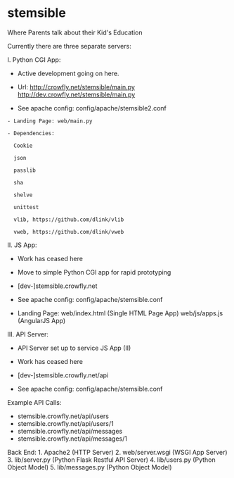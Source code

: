 # stemsible

Where Parents talk about their Kid's Education

Currently there are three separate servers:

I. Python CGI App:

   - Active development going on here.

   - Url: http://crowfly.net/stemsible/main.py
          http://dev.crowfly.net/stemsible/main.py

   - See apache config: config/apache/stemsible2.conf   

    - Landing Page: web/main.py

    - Dependencies:

      Cookie

      json

      passlib

      sha

      shelve

      unittest

      vlib, https://github.com/dlink/vlib

      vweb, https://github.com/dlink/vweb


II. JS App:

   - Work has ceased here

   - Move to simple Python CGI app for rapid prototyping

   - [dev-]stemsible.crowfly.net

   - See apache config: config/apache/stemsible.conf

   - Landing Page:
       web/index.html  (Single HTML Page App)
       web/js/apps.js  (AngularJS App)

III. API Server:

   - API Server set up to service JS App (II)

   - Work has ceased here

   - [dev-]stemsible.crowfly.net/api

   - See apache config: config/apache/stemsible.conf

   Example API Calls:

   - stemsible.crowfly.net/api/users
   - stemsible.crowfly.net/api/users/1
   - stemsible.crowfly.net/api/messages
   - stemsible.crowfly.net/api/messages/1

   Back End:
      1. Apache2         (HTTP Server)
      2. web/server.wsgi (WSGI App Server)
      3. lib/server.py   (Python Flask Restful API Server)
      4. lib/users.py    (Python Object Model)
      5. lib/messages.py (Python Object Model)

